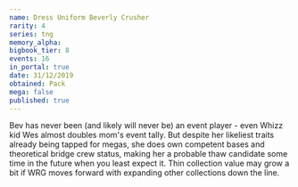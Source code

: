 ```yaml
---
name: Dress Uniform Beverly Crusher
rarity: 4
series: tng
memory_alpha:
bigbook_tier: 8
events: 16
in_portal: true
date: 31/12/2019
obtained: Pack
mega: false
published: true
---
```


Bev has never been (and likely will never be) an event player - even Whizz kid Wes almost doubles mom's event tally. But despite her likeliest traits already being tapped for megas, she does own competent bases and theoretical bridge crew status, making her a probable thaw candidate some time in the future when you least expect it. Thin collection value may grow a bit if WRG moves forward with expanding other collections down the line.
